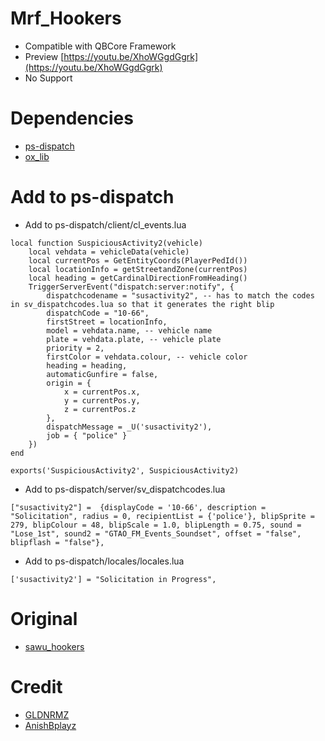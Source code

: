 # Mrf_Hookers
* Compatible with QBCore Framework
* Preview [https://youtu.be/XhoWGgdGgrk](https://youtu.be/XhoWGgdGgrk)
* No Support

# Dependencies
* [ps-dispatch](https://github.com/Project-Sloth/ps-dispatch)
* [ox_lib](https://github.com/overextended/ox_lib)

# Add to ps-dispatch

* Add to ps-dispatch/client/cl_events.lua

```
local function SuspiciousActivity2(vehicle)
    local vehdata = vehicleData(vehicle)
    local currentPos = GetEntityCoords(PlayerPedId())
    local locationInfo = getStreetandZone(currentPos)
    local heading = getCardinalDirectionFromHeading()
    TriggerServerEvent("dispatch:server:notify", {
        dispatchcodename = "susactivity2", -- has to match the codes in sv_dispatchcodes.lua so that it generates the right blip
        dispatchCode = "10-66",
        firstStreet = locationInfo,
        model = vehdata.name, -- vehicle name
        plate = vehdata.plate, -- vehicle plate
        priority = 2,
        firstColor = vehdata.colour, -- vehicle color
        heading = heading,
        automaticGunfire = false,
        origin = {
            x = currentPos.x,
            y = currentPos.y,
            z = currentPos.z
        },
        dispatchMessage = _U('susactivity2'),
        job = { "police" }
    })
end

exports('SuspiciousActivity2', SuspiciousActivity2)
```
* Add to ps-dispatch/server/sv_dispatchcodes.lua

```
["susactivity2"] =  {displayCode = '10-66', description = "Solicitation", radius = 0, recipientList = {'police'}, blipSprite = 279, blipColour = 48, blipScale = 1.0, blipLength = 0.75, sound = "Lose_1st", sound2 = "GTAO_FM_Events_Soundset", offset = "false", blipflash = "false"},
```
* Add to ps-dispatch/locales/locales.lua

```
['susactivity2'] = "Solicitation in Progress",
```

# Original
* [sawu_hookers](https://github.com/stianhje/sawu_hookers)

# Credit
* [GLDNRMZ](https://github.com/GLDNRMZ)
* [AnishBplayz](https://github.com/AnishBplayz)
